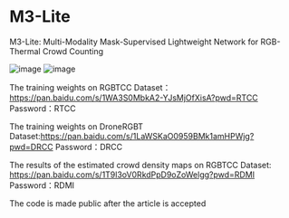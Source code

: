 # M3-Lite

M3-Lite: Multi-Modality Mask-Supervised Lightweight Network for RGB-Thermal Crowd Counting

![image](https://github.com/user-attachments/assets/1d6b116c-455d-40d6-8b5f-d32426fad3f2)
![image](https://github.com/user-attachments/assets/bbbf6139-f451-4780-9372-a022008f045e)


The training weights on RGBTCC Dataset：https://pan.baidu.com/s/1WA3S0MbkA2-YJsMjOfXisA?pwd=RTCC 
Password：RTCC


The training weights on DroneRGBT Dataset:https://pan.baidu.com/s/1LaWSKaO0959BMk1amHPWjg?pwd=DRCC 
Password：DRCC

The results of the estimated crowd density maps on RGBTCC Dataset: https://pan.baidu.com/s/1T9l3oV0RkdPpD9oZoWelgg?pwd=RDMI 
Password：RDMI

The code is made public after the article is accepted
